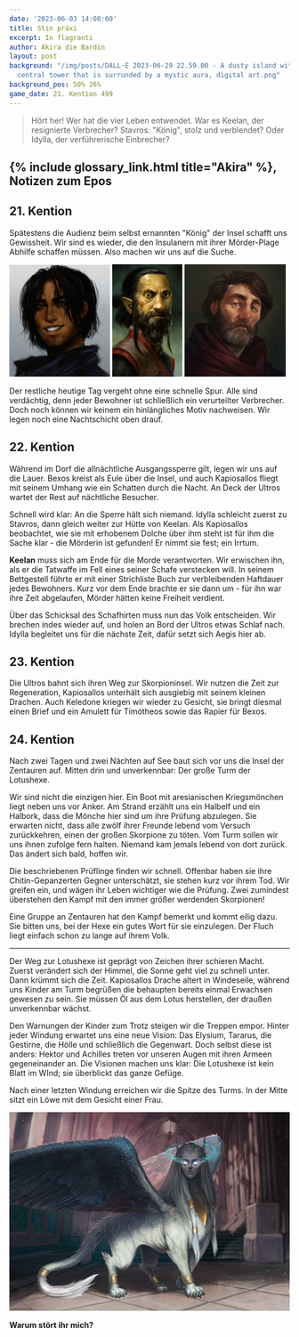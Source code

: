 ```yaml
---
date: '2023-06-03 14:00:00'
title: Stin práxi
excerpt: In flagranti
author: Akira die Bardin
layout: post
background: "/img/posts/DALL·E 2023-06-29 22.59.00 - A dusty island with a massive
  central tower that is surrunded by a mystic aura, digital art.png"
background_pos: 50% 26%
game_date: 21. Kention 499
---
```


<div class="rhyme">
  <blockquote>
    Hört her! Wer hat die vier Leben entwendet.
    War es Keelan, der resignierte Verbrecher?
    Stavros: "König", stolz und verblendet?
    Oder Idylla, der verführerische Einbrecher?
  </blockquote>
</div>

## {% include glossary_link.html title="Akira" %}, Notizen zum Epos

## 21. Kention

Spätestens die Audienz beim selbst ernannten "König" der Insel schafft uns Gewissheit. Wir sind es wieder, die den Insulanern mit ihrer Mörder-Plage Abhilfe schaffen müssen. Also machen wir uns auf die Suche.

<div>
<img src="/img/posts/tyrone.jpg" style="width: 36%; display: inline; min-width: unset !important;">
<img src="/img/posts/todd.png" style="width: 25%; display: inline; min-width: unset !important;">
<img src="/img/posts/keelan.png" style="width: 36%; display: inline; min-width: unset !important;">
</div>

Der restliche heutige Tag vergeht ohne eine schnelle Spur. Alle sind verdächtig, denn jeder Bewohner ist schließlich ein verurteilter Verbrecher. Doch noch können wir keinem ein hinlängliches Motiv nachweisen. Wir legen noch eine Nachtschicht oben drauf.

## 22. Kention

Während im Dorf die allnächtliche Ausgangssperre gilt, legen wir uns auf die Lauer. Bexos kreist als Eule über die Insel, und auch Kapiosallos fliegt mit seinem Umhang wie ein Schatten durch die Nacht. An Deck der Ultros wartet der Rest auf nächtliche Besucher.

Schnell wird klar: An die Sperre hält sich niemand. Idylla schleicht zuerst zu Stavros, dann gleich weiter zur Hütte von Keelan. Als Kapiosallos beobachtet, wie sie mit erhobenem Dolche über ihm steht ist für ihm die Sache klar - die Mörderin ist gefunden! Er nimmt sie fest; ein Irrtum.

**Keelan** muss sich am Ende für die Morde verantworten. Wir erwischen ihn,  als er die Tatwaffe im Fell eines seiner Schafe verstecken will. In seinem Bettgestell führte er mit einer Strichliste Buch zur verbleibenden Haftdauer jedes Bewohners. Kurz vor dem Ende brachte er sie  dann um - für ihn war ihre Zeit abgelaufen, Mörder hätten keine Freiheit verdient.

Über das Schicksal des Schafhirten muss nun das Volk entscheiden. Wir brechen indes wieder auf, und holen an Bord der Ultros etwas Schlaf nach. Idylla begleitet uns für die nächste Zeit, dafür setzt sich Aegis hier ab.

## 23. Kention

Die Ultros bahnt sich ihren Weg zur Skorpioninsel. Wir nutzen die Zeit zur Regeneration, Kapiosallos unterhält sich ausgiebig mit seinem kleinen Drachen. Auch Keledone kriegen wir wieder zu Gesicht, sie bringt diesmal einen Brief und ein Amulett für Timótheos sowie das Rapier für Bexos.

## 24. Kention

Nach zwei Tagen und zwei Nächten auf See baut sich vor uns die Insel der Zentauren auf. Mitten drin und unverkennbar: Der große Turm der Lotushexe.

Wir sind nicht die einzigen hier. Ein Boot mit aresianischen Kriegsmönchen liegt neben uns vor Anker. Am Strand erzählt uns ein Halbelf und ein Halbork, dass die Mönche hier sind um ihre Prüfung abzulegen. Sie erwarten nicht, dass alle zwölf ihrer Freunde lebend vom Versuch zurückkehren, einen der großen Skorpione zu töten. Vom Turm sollen wir uns ihnen zufolge fern halten. Niemand kam jemals lebend von dort zurück. Das ändert sich bald, hoffen wir.

Die beschriebenen Prüflinge finden wir schnell. Offenbar haben sie ihre Chitin-Gepanzerten Gegner unterschätzt, sie stehen kurz vor ihrem Tod. Wir greifen ein, und wägen ihr Leben wichtiger wie die Prüfung. Zwei zumindest überstehen den Kampf mit den immer größer werdenden Skorpionen!

Eine Gruppe an Zentauren hat den Kampf bemerkt und kommt eilig dazu. Sie bitten uns, bei der Hexe ein gutes Wort für sie einzulegen. Der Fluch liegt einfach schon zu lange auf ihrem Volk.

---

Der Weg zur Lotushexe ist geprägt von Zeichen ihrer schieren Macht. Zuerst verändert sich der Himmel, die Sonne geht viel zu schnell unter. Dann krümmt sich die Zeit. Kapiosallos Drache altert in Windeseile, während uns Kinder am Turm begrüßen die behaupten bereits einmal Erwachsen gewesen zu sein. Sie müssen Öl aus dem Lotus herstellen, der draußen unverkennbar wächst.

Den Warnungen der Kinder zum Trotz steigen wir die Treppen empor. Hinter jeder Windung erwartet uns eine neue Vision: Das Elysium, Tararus, die Gestirne, die Hölle und schließlich die Gegenwart. Doch selbst diese ist anders: Hektor und Achilles treten vor unseren Augen mit ihren Armeen gegeneinander an. Die Visionen machen uns klar: Die Lotushexe ist kein Blatt im WInd; sie überblickt das ganze Gefüge.

Nach einer letzten Windung erreichen wir die Spitze des Turms. In der Mitte sitzt ein Löwe mit dem Gesicht einer Frau.

![Die Lotus Hexe](/img/posts/lotushexe.png)

**Warum stört ihr mich?**


<!--

![Ziege](/img/posts/dwarf-goat.png)
Keelan: hält 10-15 schafe. Damiamos ist sein schäfer-kollege
* Damiamos schlachtet die Schafe. Ist hier weil er eine schafherde durch sydons tempel getrieben hat.
* die schafe finden einen feuerameisen-hügel, verbrennen sich daran. Werden darunter Schiffe gebaut?

wir stellen allen die selben fragen:
* Wer sind die opfer?
  * Idylla: alle männlich, elias fischer, alexandros + philon händler, aenas weinproduzent
  *
* warum wurden sie verbannt?
  * I: k.A.
  * K wurde selbst verbannt weil er in einem Wutausbruch seinen Bruder ermordete.
* hatten sie feinde auf der insel?
  * I: k.A:, vlt. wissen Leute aus der gleichen Berufsgruppe mehr.
* Wer war der Mörder
  *  I: Tadd muss es gewesen sein, er ist ein Mörder.
* habt ihr was gesehen?
  * I: Nein
  * K: Ich habe geschlafen.
* Was ist dein alibi?
  * I: Wir waren in unserem Haus, aus Angst vor Tadd. Ein eigenes Haus, nur für Frauen. Andere Frauen: Kalixta (Landwirtin, Gemüsebauerin) + Andronika (Kräuter und Heilung, Apothekerin), beide aus niedrigerem Stand.
* ... (bonus infos)
  *  I: Stavros mag mich nicht, er hat Angst um seine Position als König weil ich beliebt beim VOlk sind. Wahl: Stavros > Tyrone > Idylla.
  * Tadd kriegt von Stavros nur Geld, wenn er für ihn Dinge baut (z.B. einen Tempel der Fünf)
  * T: hat recht malträttierte Hände, arbeitet Tag und Nacht.
  * K: Will die Insel nicht verlassen, er verbüßt seine Schuld.
  * K: Idylla ist politikerin, sie weiß ihre motive zu verschleiern
  * K: Von Stavros weiß keiner, warum er hier ist. Er kannte die Händler besser, sie standen hinter ihm.
  * K: Aenas war nicht beliebt, konnte seinen Beruf auch nicht ausüben und war unleidig.
  * K: Jedes mal wenn ein Schiff aus {% include glossary_link.html title="Mytros" %} kommt, hacken diese alle Bäume auf der Insel ab damit sich niemand ein schiff baut
  * K: Tyrone und seine Freunde sind immer gegen alles.
  * K: Das letzte schiff ist ca 1 jahr her. jeder ist hier mind. 10 jahre. Ihm sind die Morde recht "egal",

Tadd wohnt außerhalb beim Steinbruch am meer.
* Leicht grüne Haut, Elf-like. Stolzer steinmetz, introvertiert. Seine hütte ist unauffällig. Er wirkt schräg / verwirrt
* in seinem bett sind sägespähne, obwohl es hier kein holz gibt. Bexos erinnert sich, dass jemand anders sogar ein holzbett hatte.
* er wurde von vallus begnadigt weil er nicht zurechnungsfähig / besessen schien. So wirkt er auch für mich.

Wir erkunden die Insel, TImos auf einer Ziege. finden aber nix
// bild discord

Nächster versuch: wir untersuchen opfer-häuser. Sind ihre betten noch da.
* Fischer Orestes erzählt uns, dass Elias einen großen Stock besaß. Der wurde wohl mit verbrannt um Neid zu vermeiden (es wurde gewählt).
* Elias hat gegen Fischereiverordnungen verstoßen, als Kapitän zu viel gefangen. Seine Zeit auf der Insel war kurz vor Ablauf.
* Nur aenas war neu auf der Insel.
* händler im selben haus. zimmermann peteos, argapios steinmetz mitbewohner.  Arga hatte in einer der nächte Tadd ein stein geklaut, während dem mord. 15 minuten!
* Gefühlt hta niemand stavros gewählt. War die Wahl manipuliert?
* Urseus (Gastwirt) und Donnisos (Weinbauer) sind mitbewohner vom letzten Opfer. Er ist nicht lautlos gestorben, röchtelte zunächst. Draußen entfernten sich schnell Schritte. Hatte ein Holzbett, das ist am Fußende kaputt. Das einzige andere hatte Stavros.
* seit dem ersten mord darf bei sonnenuntergang niemand mehr raus
* Tyrone ist schmächtig, kann es vmtl. nicht gewesen zu sein.
* Idylla ist oft bei stavros
* Der tote weinbauer ist hier, weil er vbei einem großen Fest in {% include glossary_link.html title="Mytros" %} die Menge stark alkoholisiert hat. Gab die größte Schlägerei
* Junge kleon: Der schnellste Läufer hat eine geheime Nachricht an die falsche Tür gebracht. Ich vermute von Stavros, gleich lange hier.
* Koch: hat selbst nachts das messer bei sich. Schläft seit dem ersten mord bei stavros.
  * Am Tag nach dem Mord war Keelan noch wortloser als sonst. Bei diesem finden wir eine zweite Portion.
* Timos findet in Keelans Bett eine Strichliste. Er hat es doch eiliger, hier runter zu kommen.
* Die Apothekerin erzählt uns, dass Idylla König Stavros um den Finger wickelt, und war in den meisten Mordnächten nicht zu Hause.
  * Sie hatte angebliche liebestränke verkauft
  * Ihre mitbewohnerin hatte sich zwei tage im königspalast verbarrikadiert
  * Die Händler kannten stavros von früher. Philon schmuggelte mächtige Gegenstände zu Stavros, der zweite tat es ihm gleich.
 * Wir setzen einen Honeypot, dass die apothekerin jetzt weiß warum stavros hier ist
 * Am boot sitzt timos mit dem banner und wartet auf unsichtbare besucher.
   * eine gruppe fischer kommt an und will mitfahren
   * der botenjunge landet im wasser
   * ein paar steine werden aufs boot geworfen, timos bestimmt die gesteinsart
 * Bexos und Kapios fliegen als eulen oder schatten zurück auf die insel.
   * Aus dem Haus von Urseus/Donnisos kommen Geräusche. Eine Gestalt schleicht sich durch die Gegend, klettert durch das Fenster des Bürgermeisters. Bexos hinterher. Vor ihm Idylla, Stavros verführend.
   * "Morgen ist der Tag an dem wir von der Insel runter kommen, wir müssen nur jemand die Morde anhängen. Vielleicht erwischen wir sogar den richtigen."
   * danach geht sie in das haus von damiamos und keelan
     * sie versucht ein messer dort zu platzieren
     * Kapiosallos springt durchs fenster und schreit: Aha!
   * kapios beobachtet einen weißen ochsen
der steinmetz Tadd ist hier, weil er bei den stygischen stufen sechs frauen auf offener straße umgebracht hatte.  Er war aber irgendwie beeinflusst, daher durfte er ins Exil.



/// Session 37
* kapiosallos stellt den mutmaßlichen Mörder, während dieser mit erhobenen Messer über dem schlafenden Opfer steht.
* Idylla lässt ihren Dolch fallen, und wird von Kapiosallos zu Boden gebracht. Sie wird befragt, besteht auf ihre Unschuld.
* Keelan und Damiamos wachen auf. Erschronken, aber auch kurz irritiert.
* Kapios führt Idylla zu König Stavros, am nächsten Tag soll sich das Dorfgericht darum kümmern
* "Es war doch deine Idee, Keelan das Messer unterzujubeln" :wat:
  * Er will ihn loswerden, paranoid dass jemand anders könig wird
* Stavros schiebt die schuld ganz idylla unter. Er will sie sogar gleich hinstrecken!
* das messer ist weg.
* Timos + Tia schleichen sich auch an, sehen licht.
  * Hört wie Keelan auf Damiamos einredet und leugnet dass es ein Messer gab.  Dann geht er "schafe hüten"
  * Als Timos Idylla konfrontiert ("ich hätte besseres von euch erwartet") erscheint ihm {% include glossary_link.html title="Estor Arkelander" %}. "wenn ihr meiner nachfahrin ein haar krümmt, sorge ich dafür dass ihr nicht einmal in eurem grab ruhe findet".
* Tia + Bexos beobachten, wie Keelan das Messer in Schafsfell einrollt und versteckt.
  * Keelan knickt ein. Außer Idylla wurden hier alle wegen Mord und Totschlag verbannt, nur sie aus der Laune {% include glossary_link.html title="Acastus" name="Acastus, König von Mytros" %}.
  * **Er war bei den Opfern der Meinung, dass sie die INsel nie verlassen sollten, Ihre Zeit war abgelaufen**
* die SItuation löst sich langsam auf. nur Stavros will Idylla weiterhin loswerden.


## 22. Kention
* WIr informieren das Volk. Timos hohlt Tadd unter dem Vorwand, er solle eine Anklagebank fertigen
* Wir schildern unser Wissen, dann muss das Volk entscheiden
* brechen wieder auf, idylla darf mit. Insel der Skorpione / Zentauren Sternbild.
* Aegis setzt sich hier ab, froh um eine sichere unterkunft
* Wir holen Schlaf nach

## 23. Kention
wenig los an bord
timos probiert bart zu krone hochzustecken.
kapios unterhält sich mit traxxi

## 24. Kention
insel in sicht! mit großem turm
Keledone bringt 2k rapier mit gems, außerdem brief für timos von kiriakhos
amulet of health
am strand treffen wir auf halbelf, halbork, X, neben uns parkt ein schiff der aresianer
  Melanis, Sortera, und temenos. Sie erwarten nicht dass ise alle zwölf mönche wieder zurück nehmen werden
  sie wollen dass wir mönche nicht stören
  niemand kam je aus diesem turm wieder zurück
wir schauen uns den turm an.
auf dem weg treffen wir auf kämpfende Skorpione + Mönche. wir sind uns uneins, wem geholfen werden soll.
wir schreiten ein, sind aber bald alleine im kampf. es taucht ein noch größerer skorpion auf.
am ende überleben nur zwei mönche. Sie trauern um ihre verstorbenen freunde; sie wurden von den anderne skorpionen überrascht während sie gegen nur einen kämpften.

eine horde zentauren sah die gewitterwolke von bexos und kamen her. Sie bitten uns, bei der hexe zu versuchen ihren fluch zu lösen.

auf dem weg zu ihr begegnen wir einem feld aus lotusblüten. Dann plötzlich sonnenuntergang. Der kleine Drachen von Kapiosallos ist von einem Moment zum anderen zu einem ausgewachsenen Drachen geworden als wir die Tür des Turms erreichten. Wir hören Geräusche, traurige Säuglngen. Im Turm sind lauter Kinder, niemand Erwachsen. Ein Kind warnt uns: "Ihr hättet nicht reinkommen sollen, wir hätten alle nicht reinkommen sollen". Es war schon einmal erwchsen. Sie müssen hier jetzt Lotusöl herstellen, wenn wir uns nicht entschuldigen wir ggf. auch.



wir steigen die treppen hoch. es wird dunkel. uind wir sehen visionen: blumen, pegasuses, ...elysium
aus dem zweiten fenster sehen wir tartarus, eine hölle
nächstes fenster sterne und gestirne
paris? grose rote trostlose ebene. xerberus/hades
nächstes fenster zu unserer erde: zweikampf zwischen hektor und achilles, zwei armeen gegen einander hinter ihnen
dann blicken wir aus einem fenster wie mitten aus wolken, können über ganz thylea sehen. Draußen ist tags, mytros
nach einer letzten drehung der wendeltreppe sind wir in einem flachen raum angelangt, die spitze des turmes. Primitive Gravuren an der Wand. in der mitte ein Löwe mit dem gesicht einer frau, dahinter transparent die insel.
"Warum stört ihr mich", schauen mich gelbe augen an.
-->

